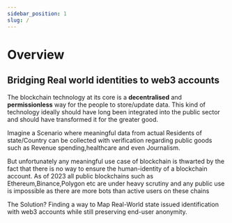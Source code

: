 ```yaml
---
sidebar_position: 1
slug: /
---
```


# Overview

## Bridging Real world identities to web3 accounts

The blockchain technology at its core is a **decentralised** and **permissionless** way for the people to store/update data. This kind of technology ideally should have long been integrated into the public sector and should have transformed it for the greater good.

Imagine a Scenario where meaningful data from actual Residents of state/Country can be collected with verification regarding public goods such as Revenue spending,healthcare and even Journalism.

<!-- into electronic typesetting **Lorem Ipsum**. -->
<!-- ![](../static/img/diagramone.svg) -->

But unfortunately any meaningful use case of blockchain is thwarted by the fact that there is no way to ensure the human-identity of a blockchain account. As of 2023 all public blockchains such as Ethereum,Binance,Polygon etc are under heavy scrutiny and any public use is impossible as there are more bots than active users on these chains

The Solution? Finding a way to Map Real-World state issued identification with web3 accounts while still preserving end-user anonymity.

<!-- ![](../static/img/diagramtwo.svg) -->
